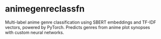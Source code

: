 # animegenreclassfn
Multi-label anime genre classification using SBERT embeddings and TF-IDF vectors, powered by PyTorch. Predicts genres from anime plot synopses with custom neural networks.
